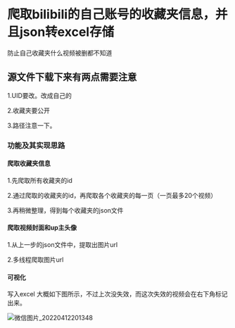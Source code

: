 <h1>爬取bilibili的自己账号的收藏夹信息，并且json转excel存储</h1>
	防止自己收藏夹什么视频被删都不知道
	
<h2>源文件下载下来有两点需要注意</h2>

1.UID要改。改成自己的

2.收藏夹要公开

3.路径注意一下。

<h3>功能及其实现思路</h3>

<h4>爬取收藏夹信息</h4>

1.先爬取所有收藏夹的id

2.通过爬取的收藏夹的id，再爬取各个收藏夹的每一页（一页最多20个视频）

3.再稍微整理，得到每个收藏夹的json文件

<h4>爬取视频封面和up主头像</h4>

1.从上一步的json文件中，提取出图片url

2.多线程爬取图片url

<h4>可视化</h4>
写入excel
大概如下图所示，不过上次没失效，而这次失效的视频会在右下角标记出来。

![微信图片_20220412201348](https://user-images.githubusercontent.com/70691271/162960207-bcc4f770-df3d-4c91-8198-340d664fe6e7.png)
